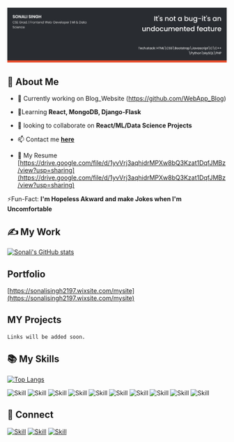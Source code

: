 
![Sonali Singh's cover](./cover-image.png)

## 🧔 About Me

- 🔭 Currently working on Blog_Website (https://github.com/WebApp_Blog)

- 🌱Learning **React, MongoDB, Django-Flask**

- 👯 looking to collaborate on **React/ML/Data Science  Projects**

- 📫 Contact me **[here](sonalisingh2197@gmail.com)**

- 📄 My Resume [https://drive.google.com/file/d/1yvVrj3aqhidrMPXw8bQ3Kzat1DqfJMBz/view?usp=sharing](https://drive.google.com/file/d/1yvVrj3aqhidrMPXw8bQ3Kzat1DqfJMBz/view?usp=sharing)



⚡Fun-Fact:  **I'm Hopeless Akward and make Jokes when I'm Uncomfortable**

## ✍ My Work

[![Sonali's GitHub stats](https://github-readme-stats.vercel.app/api?username=Sonalisingh911&show_icons=true&theme=dark)](https://github.com/Sonalisingh911/Sonalisingh911)

## Portfolio
  
  [https://sonalisingh2197.wixsite.com/mysite](https://sonalisingh2197.wixsite.com/mysite)

## MY Projects

    Links will be added soon.

## 📚 My Skills

[![Top Langs](https://github-readme-stats.vercel.app/api/top-langs/?username=Sonalisingh911&layout=compact&show_icons=true&theme=dark)](https://github.com/Sonalisingh911/Sonalisingh911)

![Skill](https://img.shields.io/badge/HTML5-E34F26?style=for-the-badge&logo=html5&logoColor=white)
![Skill](https://img.shields.io/badge/CSS3-1572B6?style=for-the-badge&logo=css3&logoColor=white)
![Skill](https://img.shields.io/badge/JavaScript-323330?style=for-the-badge&logo=javascript&logoColor=F7DF1E)
![Skill](https://img.shields.io/badge/Markdown-000000?style=for-the-badge&logo=markdown&logoColor=white)
![Skill](https://img.shields.io/badge/React-20232A?style=for-the-badge&logo=react&logoColor=61DAFB)
![Skill](https://img.shields.io/badge/Bootstrap-563D7C?style=for-the-badge&logo=bootstrap&logoColor=white)
![Skill](https://img.shields.io/badge/Netlify-00C7B7?style=for-the-badge&logo=netlify&logoColor=white)
![Skill](https://img.shields.io/badge/Git-F05032?style=for-the-badge&logo=git&logoColor=white)
![Skill](https://img.shields.io/badge/Visual_Studio_Code-0078D4?style=for-the-badge&logo=visual%20studio%20code&logoColor=white)
![Skill](https://img.shields.io/badge/Microsoft_Office-D83B01?style=for-the-badge&logo=microsoft-office&logoColor=white)

## 🤝 Connect

[![Skill](https://img.shields.io/badge/LinkedIn-0077B5?style=for-the-badge&logo=linkedin&logoColor=white)](https://www.linkedin.com/in/sonali-singh-03353b151/)
[![Skill](https://img.shields.io/badge/Instagram-E4405F?style=for-the-badge&logo=instagram&logoColor=white)](https://www.instagram.com/tech_savvy404)
[![Skill](https://img.shields.io/badge/GitHub-100000?style=for-the-badge&logo=github&logoColor=white)](https://github.com/Sonalisingh911)
